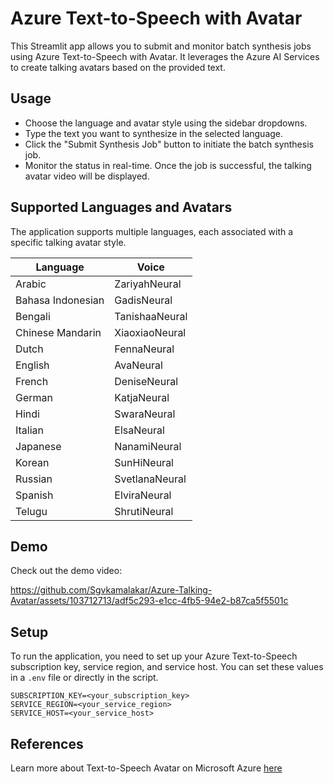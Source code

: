 
# Azure Text-to-Speech with Avatar

This Streamlit app allows you to submit and monitor batch synthesis jobs using Azure Text-to-Speech with Avatar. It leverages the Azure AI Services to create talking avatars based on the provided text.

## Usage
- Choose the language and avatar style using the sidebar dropdowns.
- Type the text you want to synthesize in the selected language.
- Click the "Submit Synthesis Job" button to initiate the batch synthesis job.
- Monitor the status in real-time. Once the job is successful, the talking avatar video will be displayed.

## Supported Languages and Avatars
The application supports multiple languages, each associated with a specific talking avatar style.
<div align='center'>
  <table>
  <thead>
    <tr>
      <th>Language</th>
      <th>Voice</th>
    </tr>
  </thead>
  <tbody>
    <tr>
      <td>Arabic</td>
      <td>ZariyahNeural</td>
    </tr>
    <tr>
      <td>Bahasa Indonesian</td>
      <td>GadisNeural</td>
    </tr>
    <tr>
      <td>Bengali</td>
      <td>TanishaaNeural</td>
    </tr>
    <tr>
      <td>Chinese Mandarin</td>
      <td>XiaoxiaoNeural</td>
    </tr>
    <tr>
      <td>Dutch</td>
      <td>FennaNeural</td>
    </tr>
    <tr>
      <td>English</td>
      <td>AvaNeural</td>
    </tr>
    <tr>
      <td>French</td>
      <td>DeniseNeural</td>
    </tr>
    <tr>
      <td>German</td>
      <td>KatjaNeural</td>
    </tr>
    <tr>
      <td>Hindi</td>
      <td>SwaraNeural</td>
    </tr>
    <tr>
      <td>Italian</td>
      <td>ElsaNeural</td>
    </tr>
    <tr>
      <td>Japanese</td>
      <td>NanamiNeural</td>
    </tr>
    <tr>
      <td>Korean</td>
      <td>SunHiNeural</td>
    </tr>
    <tr>
      <td>Russian</td>
      <td>SvetlanaNeural</td>
    </tr>
    <tr>
      <td>Spanish</td>
      <td>ElviraNeural</td>
    </tr>
    <tr>
      <td>Telugu</td>
      <td>ShrutiNeural</td>
    </tr>
  </tbody>
</table>
</div>

## Demo
Check out the demo video:

https://github.com/Sgvkamalakar/Azure-Talking-Avatar/assets/103712713/adf5c293-e1cc-4fb5-94e2-b87ca5f5501c


## Setup
To run the application, you need to set up your Azure Text-to-Speech subscription key, service region, and service host. You can set these values in a `.env` file or directly in the script.

```dotenv
SUBSCRIPTION_KEY=<your_subscription_key>
SERVICE_REGION=<your_service_region>
SERVICE_HOST=<your_service_host>
```

## References
Learn more about Text-to-Speech Avatar on Microsoft Azure [here](https://learn.microsoft.com/en-us/azure/ai-services/speech-service/text-to-speech-avatar/what-is-text-to-speech-avatar)
  
